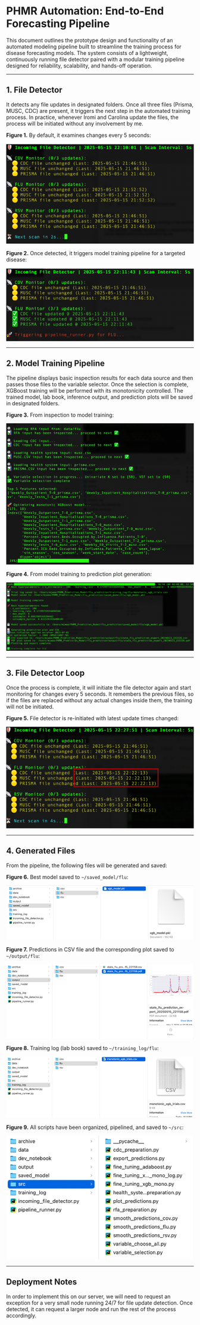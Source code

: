 # PHMR Automation: End-to-End Forecasting Pipeline

This document outlines the prototype design and functionality of an automated modeling pipeline built to streamline the training process for disease forecasting models. The system consists of a lightweight, continuously running file detector paired with a modular training pipeline designed for reliability, scalability, and hands-off operation.

---

## 1. File Detector

It detects any file updates in designated folders. Once all three files (Prisma, MUSC, CDC) are present, it triggers the next step in the automated training process. In practice, whenever Iromi and Carolina update the files, the process will be initiated without any involvement by me.

**Figure 1.** By default, it examines changes every 5 seconds:

![Figure 1](images/figure1_file_check.png)

**Figure 2.** Once detected, it triggers model training pipeline for a targeted disease:

![Figure 2](images/figure2_trigger_pipeline.png)

---

## 2. Model Training Pipeline

The pipeline displays basic inspection results for each data source and then passes those files to the variable selector. Once the selection is complete, XGBoost training will be performed with its monotonicity controlled. The trained model, lab book, inference output, and prediction plots will be saved in designated folders.

**Figure 3.** From inspection to model training:

![Figure 3](images/figure3_inspection.png)

**Figure 4.** From model training to prediction plot generation:

![Figure 4](images/figure4_plot_generation.png)

---

## 3. File Detector Loop

Once the process is complete, it will initiate the file detector again and start monitoring for changes every 5 seconds. It remembers the previous files, so if the files are replaced without any actual changes inside them, the training will not be initiated.

**Figure 5.** File detector is re-initiated with latest update times changed:

![Figure 5](images/figure5_return_file_check.png)

---

## 4. Generated Files

From the pipeline, the following files will be generated and saved:

**Figure 6.** Best model saved to `~/saved_model/flu`:

![Figure 6](images/figure6_model_saved.png)

**Figure 7.** Predictions in CSV file and the corresponding plot saved to `~/output/flu`:

![Figure 7](images/figure7_prediction_csv.png)

**Figure 8.** Training log (lab book) saved to `~/training_log/flu`:

![Figure 8](images/figure8_lab_book.png)

**Figure 9.** All scripts have been organized, pipelined, and saved to `~/src`:

![Figure 9](images/figure9_script_folder.png)

---

## Deployment Notes

In order to implement this on our server, we will need to request an exception for a very small node running 24/7 for file update detection. Once detected, it can request a larger node and run the rest of the process accordingly.
